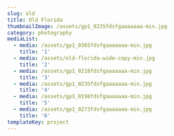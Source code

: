 ```yaml
---
slug: old
title: Old Florida
thumbnailImage: /assets/gp1_0235fdsfgaaaaaaa-min.jpg
category: photography
mediaList:
  - media: /assets/gp1_0365fdsfgaaaaaaa-min.jpg
    title: '1'
  - media: /assets/old-florida-wide-copy-min.jpg
    title: '2'
  - media: /assets/gp1_0218fdsfgaaaaaaa-min.jpg
    title: '3'
  - media: /assets/gp1_0235fdsfgaaaaaaa-min.jpg
    title: '4'
  - media: /assets/gp1_0198fdsfgaaaaaaa-min.jpg
    title: '5'
  - media: /assets/gp1_0273fdsfgaaaaaaa-min.jpg
    title: '6'
templateKey: project
---
```


